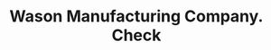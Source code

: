 ---
doi: 10.7916/D88D17D9
date_other: '1870'
date_other_textual: 1870-1879
form: printed ephemera
genre:
- Checks (bank checks)
name:
- Wason Manufacturing Company
object_in_context_url: https://biggert.cul.columbia.edu/items/view/ave_biggert_01807
subject_hierarchical_geographic:
- Springfield, Massachusetts, United States
subject_name:
- Wason Manufacturing Company
title: Wason Manufacturing Company. Check
sort_title: Wason Manufacturing Company. Check
call_number: ave_biggert_01807
coordinates:
- 42.112411,-72.547455
pid: ave_biggert_01807
identifiers: ave_biggert_01807
thumbnail: https://derivativo-2.library.columbia.edu/iiif/2/ldpd:490825/full/!256,256/0/native.jpg
permalink: /biggert/ave_biggert_01807/
layout: iiif-image-page
---